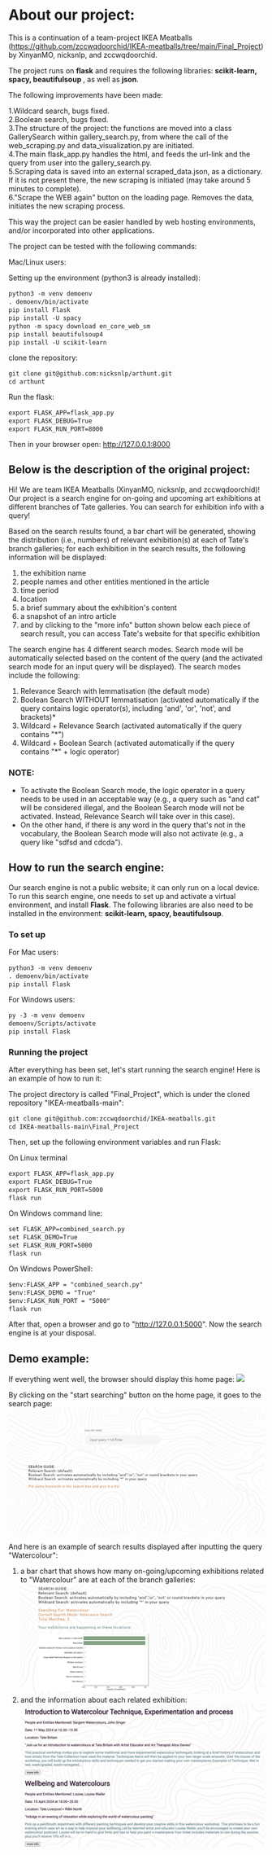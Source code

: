 # About our project:

This is a continuation of a team-project IKEA Meatballs (https://github.com/zccwqdoorchid/IKEA-meatballs/tree/main/Final_Project) by XinyanMO, nicksnlp, and zccwqdoorchid.

The project runs on <strong>flask</strong> and requires the following libraries:  <strong>scikit-learn, spacy, beautifulsoup </strong>, as well as <strong>json</strong>.

The following improvements have been made:

1.Wildcard search, bugs fixed.\
2.Boolean search, bugs fixed.\
3.The structure of the project: the functions are moved into a class GallerySearch within gallery_search.py, from where the call of the web_scraping.py and data_visualization.py are initiated.\
4.The main flask_app.py handles the html, and feeds the url-link and the query from user into the gallery_search.py.\
5.Scraping data is saved into an external scraped_data.json, as a dictionary. If it is not present there, the new scraping is initiated (may take around 5 minutes to complete).\
6."Scrape the WEB again" button on the loading page. Removes the data, initiates the new scraping process.

This way the project can be easier handled by web hosting environments, and/or incorporated into other applications.

The project can be tested with the following commands:

Mac/Linux users:

Setting up the environment (python3 is already installed):

```
python3 -m venv demoenv
. demoenv/bin/activate
pip install Flask
pip install -U spacy
python -m spacy download en_core_web_sm
pip install beautifulsoup4
pip install -U scikit-learn
```

clone the repository:
```
git clone git@github.com:nicksnlp/arthunt.git
cd arthunt
```

Run the flask:
```
export FLASK_APP=flask_app.py  
export FLASK_DEBUG=True  
export FLASK_RUN_PORT=8000
```

Then in your browser open: http://127.0.0.1:8000



Below is the description of the original project:
-------
Hi! We are team IKEA Meatballs (XinyanMO, nicksnlp, and zccwqdoorchid)!
Our project is a search engine for on-going and upcoming art exhibitions at different branches of Tate galleries.
You can search for exhibition info with a query!

Based on the search results found, a bar chart will be generated, showing the distribution (i.e., numbers) of relevant exhibition(s) at each of Tate's branch galleries; for each exhibition in the search results, the following information will be displayed:

1. the exhibition name
2. people names and other entities mentioned in the article
3. time period
4. location
5. a brief summary about the exhibition's content
6. a snapshot of an intro article
7. and by clicking to the "more info" button shown below each piece of search result, you can access Tate's website for that specific exhibition

The search engine has 4 different search modes. Search mode will be automatically selected based on the content of the query (and the activated search mode for an input query will be displayed). The search modes include the following:

1. Relevance Search with lemmatisation (the default mode)
2. Boolean Search WITHOUT lemmatisation (activated automatically if the query contains logic operator(s), including 'and', 'or', 'not', and brackets)\*
3. Wildcard + Relevance Search (activated automatically if the query contains "\*")
4. Wildcard + Boolean Search (activated automatically if the query contains "\*" + logic operator)

### NOTE: 
- To activate the Boolean Search mode, the logic operator in a query needs to be used in an acceptable way (e.g., a query such as "and cat" will be considered illegal, and the Boolean Search mode will not be activated. Instead, Relevance Search will take over in this case).
- On the other hand, if there is any word in the query that's not in the vocabulary, the Boolean Search mode will also not activate (e.g., a query like "sdfsd and cdcda").

## How to run the search engine:

Our search engine is not a public website; it can only run on a local device.
To run this search engine, one needs to set up and activate a virtual environment, and install <strong>Flask</strong>.
The following libraries are also need to be installed in the environment: <strong>scikit-learn, spacy, beautifulsoup</strong>.

### To set up

For Mac users:

```
python3 -m venv demoenv
. demoenv/bin/activate
pip install Flask
```

For Windows users:

```
py -3 -m venv demoenv
demoenv/Scripts/activate
pip install Flask
```

### Running the project

After everything has been set, let's start running the search engine!
Here is an example of how to run it:

The project directory is called "Final_Project", which is under the cloned repository "IKEA-meatballs-main":

```
git clone git@github.com:zccwqdoorchid/IKEA-meatballs.git
cd IKEA-meatballs-main\Final_Project
```

Then, set up the following environment variables and run Flask:

On Linux terminal

```
export FLASK_APP=flask_app.py
export FLASK_DEBUG=True
export FLASK_RUN_PORT=5000
flask run
```

On Windows command line:

```
set FLASK_APP=combined_search.py
set FLASK_DEMO=True
set FLASK_RUN_PORT=5000
flask run
```

On Windows PowerShell:

```
$env:FLASK_APP = "combined_search.py"
$env:FLASK_DEMO = "True"
$env:FLASK_RUN_PORT = "5000"
flask run
```

After that, open a browser and go to "http://127.0.0.1:5000". Now the search engine is at your disposal.

## Demo example:

If everything went well, the browser should display this home page:
![](demo/demo_home_page.png)

By clicking on the "start searching" button on the home page, it goes to the search page:
![](demo/demo_search.png)

And here is an example of search results displayed after inputting the query "Watercolour":

1. a bar chart that shows how many on-going/upcoming exhibitions related to "Watercolour" are at each of the branch galleries:
   ![](demo/demo_search_result_1-1.png)
2. and the information about each related exhibition:
   ![](demo/demo_search_result_1-2.png)
